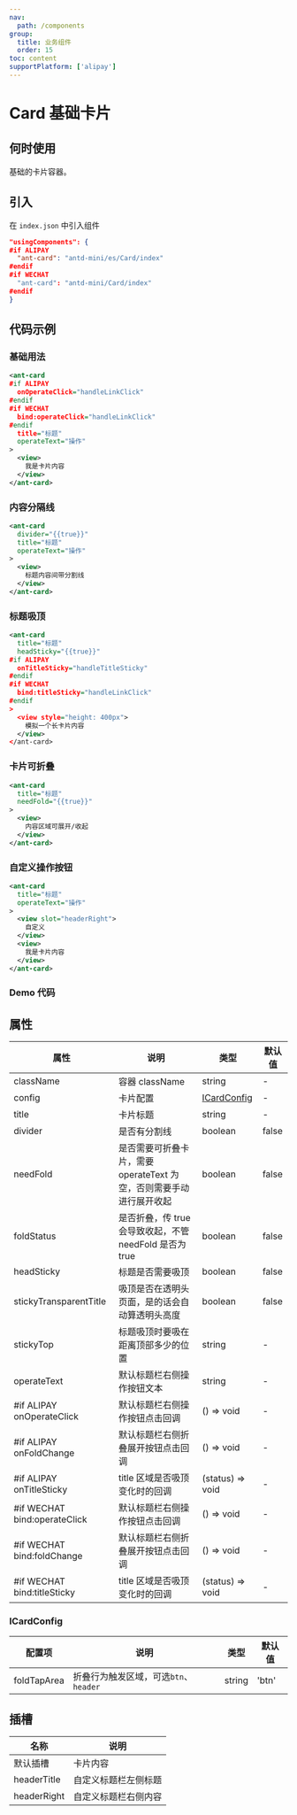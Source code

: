 ```yaml
---
nav:
  path: /components
group:
  title: 业务组件
  order: 15
toc: content
supportPlatform: ['alipay']
---
```


# Card 基础卡片

## 何时使用

基础的卡片容器。

## 引入

在 `index.json` 中引入组件

```json
"usingComponents": {
#if ALIPAY
  "ant-card": "antd-mini/es/Card/index"
#endif
#if WECHAT
  "ant-card": "antd-mini/Card/index"
#endif
}
```
## 代码示例

### 基础用法
```xml
<ant-card 
#if ALIPAY
  onOperateClick="handleLinkClick" 
#endif
#if WECHAT
  bind:operateClick="handleLinkClick" 
#endif
  title="标题" 
  operateText="操作"
>
  <view>
    我是卡片内容
  </view>
</ant-card>
```

### 内容分隔线
```xml
<ant-card 
  divider="{{true}}"
  title="标题" 
  operateText="操作"
>
  <view>
    标题内容间带分割线
  </view>
</ant-card>
```

### 标题吸顶
```xml
<ant-card
  title="标题"
  headSticky="{{true}}"
#if ALIPAY
  onTitleSticky="handleTitleSticky" 
#endif
#if WECHAT
  bind:titleSticky="handleLinkClick" 
#endif
>
  <view style="height: 400px">
    模拟一个长卡片内容
  </view>
</ant-card>
```

### 卡片可折叠
```xml
<ant-card
  title="标题"
  needFold="{{true}}"
>
  <view>
    内容区域可展开/收起
  </view>
</ant-card>
```

### 自定义操作按钮
```xml
<ant-card 
  title="标题" 
  operateText="操作"
>
  <view slot="headerRight">
    自定义
  </view>
  <view>
    我是卡片内容
  </view>
</ant-card>
```

### Demo 代码

<code src="../../demo/pages/Card/index"></code>

## 属性

| 属性 | 说明  | 类型 | 默认值                                       |
| --- | ---  | --- |------------------------------------------|
| className | 容器 className| string   | - |
| config | 卡片配置   | [ICardConfig](#ICardConfig) | - |
| title | 卡片标题  | string | - |
| divider | 是否有分割线  | boolean | false |
| needFold | 是否需要可折叠卡片，需要 operateText 为空，否则需要手动进行展开收起 | boolean | false |
| foldStatus | 是否折叠，传 true 会导致收起，不管 needFold 是否为true  | boolean | false |
| headSticky | 标题是否需要吸顶  | boolean | false |
| stickyTransparentTitle | 吸顶是否在透明头页面，是的话会自动算透明头高度  | boolean | false |
| stickyTop | 标题吸顶时要吸在距离顶部多少的位置  | string | - |
| operateText | 默认标题栏右侧操作按钮文本 | string | - |
| #if ALIPAY onOperateClick | 默认标题栏右侧操作按钮点击回调 | () => void | - |
| #if ALIPAY onFoldChange | 默认标题栏右侧折叠展开按钮点击回调 | () => void | - |
| #if ALIPAY onTitleSticky | title 区域是否吸顶变化时的回调 | (status) => void | - |
| #if WECHAT bind:operateClick | 默认标题栏右侧操作按钮点击回调 | () => void | - |
| #if WECHAT bind:foldChange | 默认标题栏右侧折叠展开按钮点击回调 | () => void | - |
| #if WECHAT bind:titleSticky | title 区域是否吸顶变化时的回调 | (status) => void | - |

### ICardConfig

| 配置项 | 说明 | 类型 | 默认值 |
| --- | --- | --- | --- |
| foldTapArea | 折叠行为触发区域，可选`btn`、`header` | string | 'btn' |

## 插槽

| 名称        | 说明                 |
| ----------- | -------------------- |
| 默认插槽    | 卡片内容             |
| headerTitle | 自定义标题栏左侧标题 |
| headerRight | 自定义标题栏右侧内容 |

